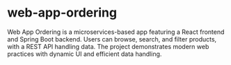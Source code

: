 # web-app-ordering
Web App Ordering is a microservices-based app featuring a React frontend and Spring Boot backend. Users can browse, search, and filter products, with a REST API handling data. The project demonstrates modern web practices with dynamic UI and efficient data handling.
